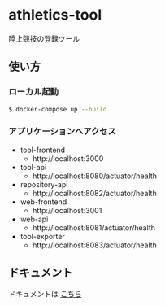 # athletics-tool

陸上競技の登録ツール

## 使い方

### ローカル起動

```sh
$ docker-compose up --build
```

### アプリケーションへアクセス

- tool-frontend
	- http://localhost:3000
- tool-api
	- http://localhost:8080/actuator/health
- repository-api
	- http://localhost:8082/actuator/health
- web-frontend
	- http://localhost:3001
- web-api
	- http://localhost:8081/actuator/health
- tool-exporter
	- http://localhost:8083/actuator/health

## ドキュメント

ドキュメントは [こちら](./docs/README.md) 
